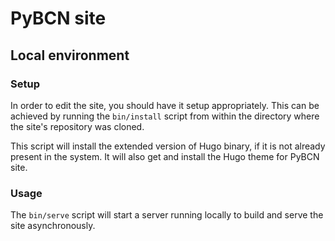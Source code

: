 # PyBCN site
## Local environment
### Setup

In order to edit the site, you should have it setup appropriately.
This can be achieved by running the `bin/install` script from within
the directory where the site's repository was cloned.

This script will install the extended version of Hugo binary, if it is
not already present in the system.  It will also get and install the
Hugo theme for PyBCN site.

### Usage

The `bin/serve` script will start a server running locally to build
and serve the site asynchronously.
